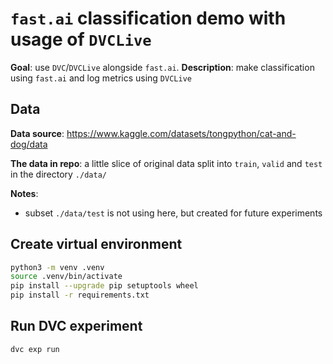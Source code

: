 # `fast.ai` classification demo with usage of `DVCLive`

**Goal**: use `DVC`/`DVCLive` alongside `fast.ai`.
**Description**: make classification using `fast.ai` and log metrics using `DVCLive`


## Data

**Data source**: https://www.kaggle.com/datasets/tongpython/cat-and-dog/data

**The data in repo**: a little slice of original data split into `train`, `valid` and `test` in the directory `./data/`

**Notes**:
- subset `./data/test` is not using here, but created for future experiments

## Create virtual environment

```bash
python3 -m venv .venv
source .venv/bin/activate
pip install --upgrade pip setuptools wheel
pip install -r requirements.txt
```

## Run DVC experiment

```bash
dvc exp run
```
